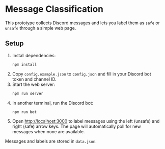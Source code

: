 # Message Classification

This prototype collects Discord messages and lets you label them as `safe` or `unsafe` through a simple web page.

## Setup
1. Install dependencies:
   ```bash
   npm install
   ```
2. Copy `config.example.json` to `config.json` and fill in your Discord bot token and channel ID.
3. Start the web server:
   ```bash
   npm run server
   ```
4. In another terminal, run the Discord bot:
   ```bash
   npm run bot
   ```
5. Open [http://localhost:3000](http://localhost:3000) to label messages using the left (unsafe) and right (safe) arrow keys. The page will automatically poll for new messages when none are available.

Messages and labels are stored in `data.json`.
